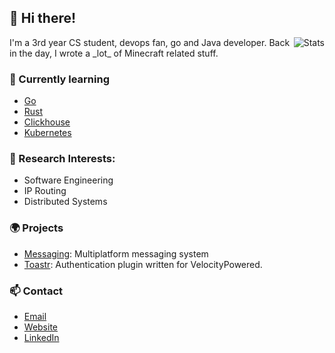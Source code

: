 ## 👋 Hi there!
<img src="https://github-readme-stats.vercel.app/api?username=sergivb01&show_icons=true&theme=prussian" alt="Stats" align="right">
I'm a 3rd year CS student, devops fan, go and Java developer. Back in the day, I wrote a _lot_ of Minecraft related stuff.


### 📖 Currently learning
  - [Go](https://golang.org)
  - [Rust](https://www.rust-lang.org)
  - [Clickhouse](https://clickhouse.com)
  - [Kubernetes](https://k8s.io)

### 🔬 Research Interests:
  - Software Engineering
  - IP Routing 
  - Distributed Systems

### 🌍 Projects
  - [Messaging](https://github.com/sergivb01/Messaging): Multiplatform messaging system
  - [Toastr](https://github.com/sergivb01/Messaging): Authentication plugin written for VelocityPowered.

### 📫 Contact
  - [Email](mailto:contact@sergivos.dev)
  - [Website](https://sergivos.dev)
  - [LinkedIn](https://www.linkedin.com/in/sergivb01/)
